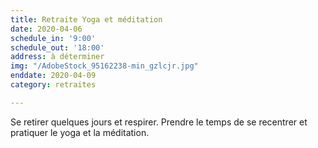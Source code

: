 ```yaml
---
title: Retraite Yoga et méditation
date: 2020-04-06
schedule_in: '9:00'
schedule_out: '18:00'
address: à déterminer
img: "/AdobeStock_95162238-min_gzlcjr.jpg"
enddate: 2020-04-09
category: retraites

---
```

Se retirer quelques jours et respirer. Prendre le temps de se recentrer et pratiquer le yoga et la méditation.